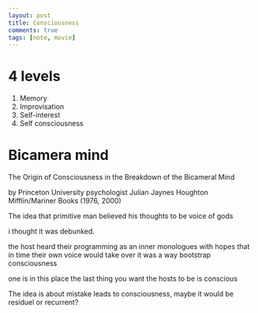```yaml
---
layout: post
title: Consciousness
comments: true
tags: [note, movie]
---
```



# 4 levels

1. Memory
2. Improvisation
3. Self-interest
4. Self consciousness


# Bicamera mind

The Origin of Consciousness 
in the Breakdown of the Bicameral Mind

by Princeton University psychologist Julian Jaynes
Houghton Mifflin/Mariner Books (1976, 2000)

The idea that primitive man believed his thoughts to be voice of gods

i thought it was debunked.

the host heard their programming as an inner monologues
with hopes that in time their own voice would take over
it was a way bootstrap consciousness

one is in this place
the last thing you want the hosts to be is conscious


The idea is about mistake leads to consciousness,
maybe it would be residuel or recurrent?
